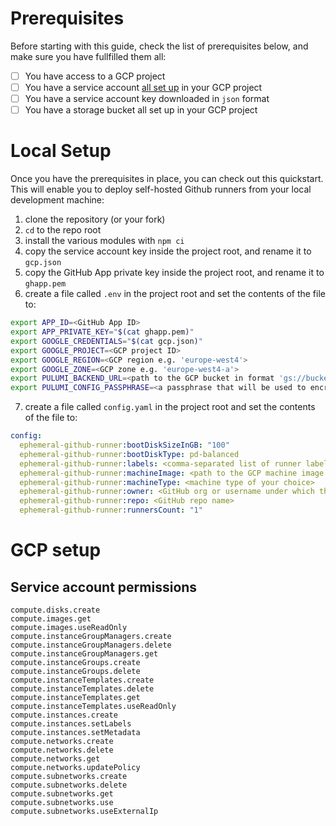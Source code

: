 # Prerequisites

Before starting with this guide, check the list of prerequisites below, and make sure you have fullfilled them all:

- [ ] You have access to a GCP project
- [ ] You have a service account [all set up](#service-account-permissions) in your GCP project
- [ ] You have a service account key downloaded in `json` format
- [ ] You have a storage bucket all set up in your GCP project

# Local Setup

Once you have the prerequisites in place, you can check out this quickstart. This will enable you to deploy self-hosted Github runners from your local development machine:

1. clone the repository (or your fork)
2. `cd` to the repo root
3. install the various modules with `npm ci`
4. copy the service account key inside the project root, and rename it to `gcp.json`
5. copy the GitHub App private key inside the project root, and rename it to `ghapp.pem`
6. create a file called `.env` in the project root and set the contents of the file to:
```sh
export APP_ID=<GitHub App ID>
export APP_PRIVATE_KEY="$(cat ghapp.pem)"
export GOOGLE_CREDENTIALS="$(cat gcp.json)"
export GOOGLE_PROJECT=<GCP project ID>
export GOOGLE_REGION=<GCP region e.g. 'europe-west4'>
export GOOGLE_ZONE=<GCP zone e.g. 'europe-west4-a'>
export PULUMI_BACKEND_URL=<path to the GCP bucket in format 'gs://bucket_name'>
export PULUMI_CONFIG_PASSPHRASE=<a passphrase that will be used to encrypt secrets>
```
7. create a file called `config.yaml` in the project root and set the contents of the file to:
```yaml
config:
  ephemeral-github-runner:bootDiskSizeInGB: "100"
  ephemeral-github-runner:bootDiskType: pd-balanced
  ephemeral-github-runner:labels: <comma-separated list of runner labels>
  ephemeral-github-runner:machineImage: <path to the GCP machine image with Github runner installed>
  ephemeral-github-runner:machineType: <machine type of your choice>
  ephemeral-github-runner:owner: <GitHub org or username under which the repo is>
  ephemeral-github-runner:repo: <GitHub repo name>
  ephemeral-github-runner:runnersCount: "1"
```

# GCP setup

## Service account permissions

```
compute.disks.create
compute.images.get
compute.images.useReadOnly
compute.instanceGroupManagers.create
compute.instanceGroupManagers.delete
compute.instanceGroupManagers.get
compute.instanceGroups.create
compute.instanceGroups.delete
compute.instanceTemplates.create
compute.instanceTemplates.delete
compute.instanceTemplates.get
compute.instanceTemplates.useReadOnly
compute.instances.create
compute.instances.setLabels
compute.instances.setMetadata
compute.networks.create
compute.networks.delete
compute.networks.get
compute.networks.updatePolicy
compute.subnetworks.create
compute.subnetworks.delete
compute.subnetworks.get
compute.subnetworks.use
compute.subnetworks.useExternalIp
```